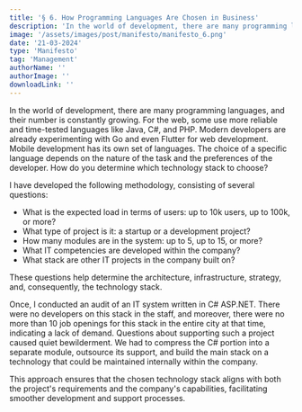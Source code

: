 ```yaml
---
title: '§ 6. How Programming Languages Are Chosen in Business'
description: 'In the world of development, there are many programming languages, and their number is constantly growing'
image: '/assets/images/post/manifesto/manifesto_6.png'
date: '21-03-2024'
type: 'Manifesto'
tag: 'Management'
authorName: ''
authorImage: ''
downloadLink: ''
---
```


In the world of development, there are many programming languages, and their number is constantly growing. For the web, some use more reliable and time-tested languages like Java, C#, and PHP. Modern developers are already experimenting with Go and even Flutter for web development. Mobile development has its own set of languages. The choice of a specific language depends on the nature of the task and the preferences of the developer. How do you determine which technology stack to choose?

I have developed the following methodology, consisting of several questions:

- What is the expected load in terms of users: up to 10k users, up to 100k, or more?
- What type of project is it: a startup or a development project?
- How many modules are in the system: up to 5, up to 15, or more?
- What IT competencies are developed within the company?
- What stack are other IT projects in the company built on?

These questions help determine the architecture, infrastructure, strategy, and, consequently, the technology stack.

Once, I conducted an audit of an IT system written in C# ASP.NET. There were no developers on this stack in the staff, and moreover, there were no more than 10 job openings for this stack in the entire city at that time, indicating a lack of demand. Questions about supporting such a project caused quiet bewilderment. We had to compress the C# portion into a separate module, outsource its support, and build the main stack on a technology that could be maintained internally within the company.

This approach ensures that the chosen technology stack aligns with both the project's requirements and the company's capabilities, facilitating smoother development and support processes.
